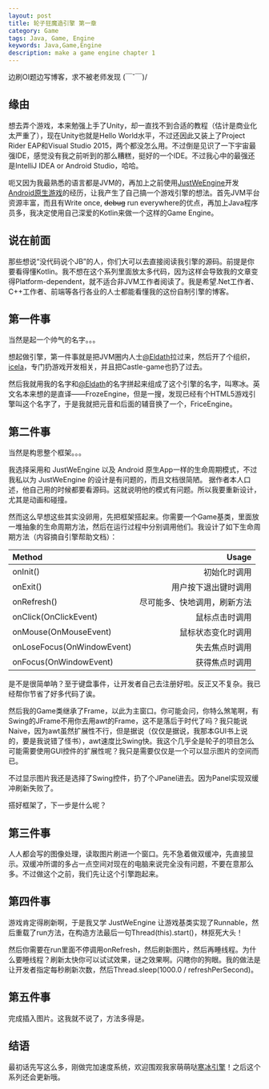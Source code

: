 ```yaml
---
layout: post
title: 轮子狂魔造引擎 第一章
category: Game
tags: Java, Game, Engine
keywords: Java,Game,Engine
description: make a game engine chapter 1
---
```


边刷OI题边写博客，求不被老师发现 (￣ˇ￣)/ 

## 缘由
想去弄个游戏，本来勉强上手了Unity，却一直找不到合适的教程（估计是商业化太严重了），现在Unity也就是Hello World水平，不过还因此又装上了Project Rider EAP和Visual Studio 2015，两个都没怎么用。不过倒是见识了一下宇宙最强IDE，感觉没有我之前听到的那么糟糕，挺好的一个IDE。不过我心中的最强还是IntelliJ IDEA or Android Studio，哈哈。

呃又因为我最熟悉的语言都是JVM的，再加上之前使用[JustWeEngine](https://github.com/lfkdsk/JustWeEngine)开发[Android原生游戏](https://github.com/icela/StudioVSEclipse)的经历，让我产生了自己搞一个游戏引擎的想法。首先JVM平台资源丰富，而且有Write once, ~~debug~~ run everywhere的优点，再加上Java程序员多，我决定使用自己深爱的Kotlin来做一个这样的Game Engine。

## 说在前面
那些想说“没代码说个JB”的人，你们大可以去直接阅读我引擎的源码。前提是你要看得懂Kotlin。我不想在这个系列里面放太多代码，因为这样会导致我的文章变得Platform-dependent，就不适合非JVM工作者阅读了。我是希望.Net工作者、C++工作者、前端等各行各业的人士都能看懂我的这份自制引擎的博客。

## 第一件事
当然是起一个帅气的名字。。。

想起做引擎，第一件事就是把JVM圈内人士[@Eldath](https://github.com/lizhaohan001)拉过来，然后开了个组织，[icela](https://github.com/icela)，专门扔游戏开发相关，并且把Castle-game也扔了过去。

然后我就用我的名字和[@Eldath](https://github.com/lizhaohan001)的名字拼起来组成了这个引擎的名字，叫寒冰。英文名本来想的是直译——FrozeEngine，但是一搜，发现已经有个HTML5游戏引擎叫这个名字了，于是我就把元音和后面的辅音换了一个，FriceEngine。

## 第二件事
当然是构思整个框架。。。

我选择采用和 JustWeEngine 以及 Android 原生App一样的生命周期模式，不过我私以为 JustWeEngine 的设计是有问题的，而且文档很简陋。 据作者本人口述，他自己用的时候都要看源码。这就说明他的模式有问题。所以我要重新设计，尤其是动画和碰撞。

然而这么早想这些其实没卵用，先把框架搭起来。你需要一个Game基类，里面放一堆抽象的生命周期方法，然后在运行过程中分别调用他们。我设计了如下生命周期方法（内容摘自引擎帮助文档）：

Method|Usage
:---|---:
onInit()|初始化时调用
onExit()|用户按下退出键时调用
onRefresh()|尽可能多、快地调用，刷新方法
onClick(OnClickEvent)|鼠标点击时调用
onMouse(OnMouseEvent)|鼠标状态变化时调用
onLoseFocus(OnWindowEvent)|失去焦点时调用
onFocus(OnWindowEvent)|获得焦点时调用

是不是很简单呐？至于键盘事件，让开发者自己去注册好啦。反正又不复杂。我已经帮你节省了好多代码了诶。

然后我的Game类继承了Frame，以此为主窗口。你可能会问，你特么煞笔啊，有Swing的JFrame不用你去用awt的Frame，这不是落后于时代了吗？我只能说Naive，因为awt虽然扩展性不行，但是据说（仅仅是据说，我那本GUI书上说的，要是我说错了怪书），awt速度比Swing快。我这个几乎全是轮子的项目怎么可能需要使用GUI控件的扩展性呢？我只是需要仅仅是一个可以显示图片的空间而已。

不过显示图片我还是选择了Swing控件，扔了个JPanel进去。因为Panel实现双缓冲刷新失败了。

搭好框架了，下一步是什么呢？

## 第三件事
人人都会写的图像处理，读取图片刷进一个窗口。先不急着做双缓冲，先直接显示。双缓冲所谓的多占一点空间对现在的电脑来说完全没有问题，不要在意那么多。不过做这个之前，我们先让这个引擎跑起来。

## 第四件事
游戏肯定得刷新啊，于是我又学 JustWeEngine 让游戏基类实现了Runnable，然后重载了run方法，在构造方法最后一句Thread(this).start()，林抠死大头！

然后你需要在run里面不停调用onRefresh，然后刷新图片，然后再睡线程。为什么要睡线程？刷新太快你可以试试效果，谜之效果啊。闪瞎你的狗眼。我的做法是让开发者指定每秒刷新次数，然后Thread.sleep(1000.0 / refreshPerSecond)。

## 第五件事
完成插入图片。这我就不说了，方法多得是。

## 结语

最初话先写这么多，刚做完加速度系统，欢迎围观我家萌萌哒[寒冰引擎](https://github.com/icela/FriceEngine)！之后这个系列还会更新哦。



